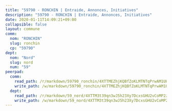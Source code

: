 ```yaml
---
title: "59790 - RONCHIN | Entraide, Annonces, Initiatives"
description: "59790 - RONCHIN | Entraide, Annonces, Initiatives"
date: 2020-01-11T14:09:21+09:00
collapsible: false
layout: commune
comm:
  nom: "RONCHIN"
  slug: ronchin
  cp: "59790"
dept:
  nom: "Nord"
  slug: nord
  num: "59"
peerpad:
  comm:
    read_path: /r/markdown/59790_ronchin/4XTTMEZhjKQBfZoKLMTNTqPrwAM1UH57egNNNtFsSMcM9NRtx
    write_path: /w/markdown/59790_ronchin/4XTTMEZhjKQBfZoKLMTNTqPrwAM1UH57egNNNtFsSMcM9NRtx-K3TgTeqmjg72dbNnFVUeYZX3zQDiGCeAk1dKbc29nyUH7S6NkPtMRdEfVtHzrGhy8RJTH9vaRMmM4JcJd7eiM4EtbwGLk7cWnmVDNzfGSZtAQTkjcvsF7d9YtRcdeBQeupgpwQeG
  dept:
    read_path: /r/markdown/59_nord/4XTTM3t39qn3wJ5h23Xy7DcxsGHU2vCoMP2z3iS4TUn3TrtdJ
    write_path: /w/markdown/59_nord/4XTTM3t39qn3wJ5h23Xy7DcxsGHU2vCoMP2z3iS4TUn3TrtdJ-K3TgTuZGkuZqXfr6fpmH7pGsMT6ndvZQMyRDze5QBt7XScLWHoBi246kLoDKpTH2Yo4f3AFSSJqGc2ozvNww7qPLqsDjpvahxCbQ6F5znbfjp6kVgaDcTYc9LyhwSfYuCevnvZUQ
---
```


